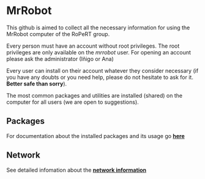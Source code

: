 # MrRobot

This github is aimed to collect all the necessary information for using the MrRobot computer of the RoPeRT group.

Every person must have an account without root privileges. The root privileges are only available on the _mrrobot_ user. 
For opening an account please ask the administrator (Iñigo or Ana)

Every user can install on their account whatever they consider necessary (if you have any doubts or you need help, please do not hesitate to ask for it. **Better safe than sorry**).

The most common packages and utilities are installed (shared) on the computer for all users (we are open to suggestions).

## Packages
For documentation about the installed packages and its usage go **[here](./Packages)**

## Network
See detailed infomation about the **[network information](./Network)**
